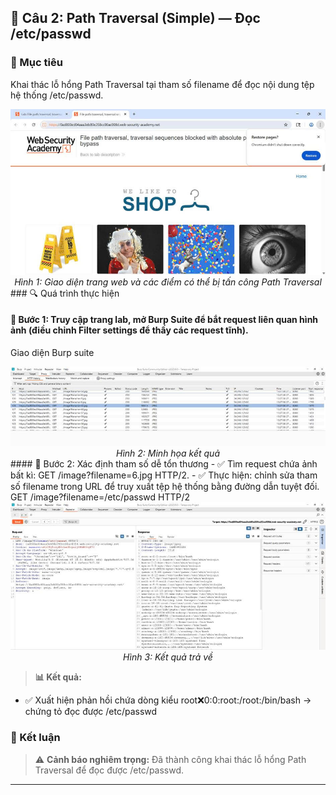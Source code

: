 ## 🔐 Câu 2: Path Traversal (Simple) — Đọc /etc/passwd
### 🎯 Mục tiêu
Khai thác lỗ hổng Path Traversal tại tham số filename để đọc nội dung tệp hệ thống /etc/passwd.
<div align="center">
  <img src="img/anh6.jpg" alt="Giao diện trang web - Điểm tấn công path traversal" width="600">
  <br>
  <em>Hình 1: Giao diện trang web và các điểm có thể bị tấn công Path Traversal</em>
</div>
### 🔍 Quá trình thực hiện

#### 🔸 Bước 1: Truy cập trang lab, mở Burp Suite để bắt request liên quan hình ảnh (điều chỉnh Filter settings để thấy các request tĩnh).
Giao diện Burp suite
<div align="center">
  <img src="img/anh7.jpg" alt="Minh họa" width="600">
  <br>
  <em>Hình 2: Minh họa kết quả</em>
</div>
#### 🔸 Bước 2: Xác định tham số dễ tổn thương
- ✅ Tìm request chứa ảnh bất kì: GET /image?filename=6.jpg HTTP/2.
- ✅ Thực hiện: chỉnh sửa tham số filename trong URL để truy xuất tệp hệ thống bằng đường dẫn tuyệt đối.
GET /image?filename=/etc/passwd HTTP/2
<div align="center">
  <img src="img/anh9.jpg" alt="Minh họa" width="600">
  <br>
  <em>Hình 3: Kết quả trả về</em>
</div>

> **📊 Kết quả:**
- ✅ Xuất hiện phản hồi chứa dòng kiểu root:x:0:0:root:/root:/bin/bash → chứng tỏ đọc được /etc/passwd

### 🎯 Kết luận
> ⚠️ **Cảnh báo nghiêm trọng:** Đã thành công khai thác lỗ hổng Path Traversal để đọc được /etc/passwd.

---


